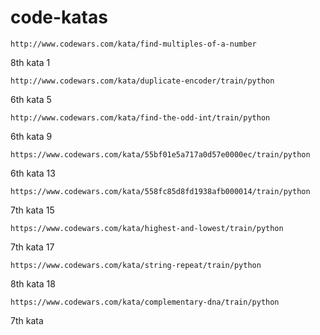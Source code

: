 # code-katas

    http://www.codewars.com/kata/find-multiples-of-a-number
8th kata 1

    http://www.codewars.com/kata/duplicate-encoder/train/python
6th kata 5

    http://www.codewars.com/kata/find-the-odd-int/train/python
6th kata 9

    https://www.codewars.com/kata/55bf01e5a717a0d57e0000ec/train/python
6th kata 13

    https://www.codewars.com/kata/558fc85d8fd1938afb000014/train/python
7th kata 15

    https://www.codewars.com/kata/highest-and-lowest/train/python
7th kata 17

    https://www.codewars.com/kata/string-repeat/train/python
8th kata 18

    https://www.codewars.com/kata/complementary-dna/train/python
7th kata